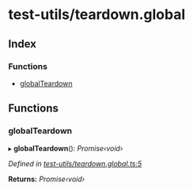 # test-utils/teardown.global

## Index

### Functions

* [globalTeardown](_test_utils_teardown_global_.md#globalteardown)

## Functions

### globalTeardown

▸ **globalTeardown**\(\): _Promise‹void›_

_Defined in_ [_test-utils/teardown.global.ts:5_](https://github.com/celo-org/celo-monorepo/blob/master/packages/sdk/transactions-uri/src/test-utils/teardown.global.ts#L5)

**Returns:** _Promise‹void›_

